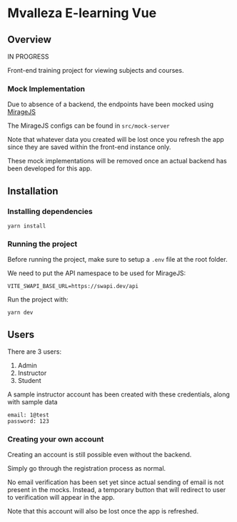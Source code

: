 # Mvalleza E-learning Vue

## Overview

IN PROGRESS

Front-end training project for viewing subjects and courses.

### Mock Implementation

Due to absence of a backend, the endpoints have been mocked using [MirageJS](https://miragejs.com/docs/getting-started/introduction/)

The MirageJS configs can be found in `src/mock-server`

Note that whatever data you created will be lost once you refresh the app since they are saved within the front-end instance only.

These mock implementations will be removed once an actual backend has been developed for this app.

## Installation

### Installing dependencies

```
yarn install
```

### Running the project

Before running the project, make sure to setup a `.env` file at the root folder.

We need to put the API namespace to be used for MirageJS:

```
VITE_SWAPI_BASE_URL=https://swapi.dev/api
```

Run the project with:

```
yarn dev
```

## Users

There are 3 users:

1. Admin
2. Instructor
3. Student

A sample instructor account has been created with these credentials, along with sample data

```
email: 1@test
password: 123
```

### Creating your own account

Creating an account is still possible even without the backend.

Simply go through the registration process as normal.

No email verification has been set yet since actual sending of email is not present in the mocks. Instead, a temporary button that will redirect to user to verification will appear in the app.

Note that this account will also be lost once the app is refreshed.
